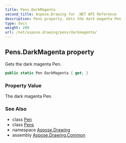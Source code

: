 ```yaml
---
title: Pens.DarkMagenta
second_title: Aspose.Drawing for .NET API Reference
description: Pens property. Gets the dark magenta Pen
type: docs
weight: 280
url: /net/aspose.drawing/pens/darkmagenta/
---
```

## Pens.DarkMagenta property

Gets the dark magenta Pen.

```csharp
public static Pen DarkMagenta { get; }
```

### Property Value

The dark magenta Pen.

### See Also

* class [Pen](../../pen/)
* class [Pens](../)
* namespace [Aspose.Drawing](../../pens/)
* assembly [Aspose.Drawing.Common](../../../)


